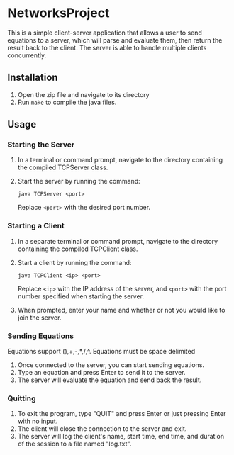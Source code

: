 # NetworksProject
This is a simple client-server application that allows a user to send equations to a server, which will parse and evaluate them, then return the result back to the client. The server is able to handle multiple clients concurrently.

## Installation

1. Open the zip file and navigate to its directory
3. Run `make` to compile the java files.

## Usage

### Starting the Server

1. In a terminal or command prompt, navigate to the directory containing the compiled TCPServer class.
2. Start the server by running the command: 

   `java TCPServer <port>`

   Replace `<port>` with the desired port number.

### Starting a Client

1. In a separate terminal or command prompt, navigate to the directory containing the compiled TCPClient class.
2. Start a client by running the command:

   `java TCPClient <ip> <port>`

   Replace `<ip>` with the IP address of the server, and `<port>` with the port number specified when starting the server.

3. When prompted, enter your name and whether or not you would like to join the server.

### Sending Equations
Equations support (),+,-,*,/,^.
Equations must be space delimited
1. Once connected to the server, you can start sending equations.
2. Type an equation and press Enter to send it to the server.
3. The server will evaluate the equation and send back the result.

### Quitting

1. To exit the program, type "QUIT" and press Enter or just pressing Enter with no input.
2. The client will close the connection to the server and exit.
3. The server will log the client's name, start time, end time, and duration of the session to a file named "log.txt".